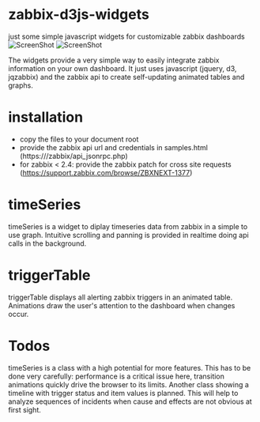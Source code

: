 # zabbix-d3js-widgets
just some simple javascript widgets for customizable zabbix dashboards
![ScreenShot](https://raw.githubusercontent.com/hgruber/zabbix-d3js-widgets/master/triggerTable.png)
![ScreenShot](https://raw.githubusercontent.com/hgruber/zabbix-d3js-widgets/master/timeSeries.png)

The widgets provide a very simple way to easily integrate zabbix information on your own dashboard. It just uses javascript (jquery, d3, jqzabbix) and the zabbix api to create self-updating animated tables and graphs.

installation
============
* copy the files to your document root
* provide the zabbix api url and credentials in samples.html (https://<domain>/zabbix/api_jsonrpc.php)
* for zabbix < 2.4: provide the zabbix patch for cross site requests (https://support.zabbix.com/browse/ZBXNEXT-1377)

timeSeries
==========
timeSeries is a widget to diplay timeseries data from zabbix in a simple to use graph. Intuitive scrolling and panning is provided in realtime doing api calls in the background. 

triggerTable
============
triggerTable displays all alerting zabbix triggers in an animated table. Animations draw the user's attention to the dashboard when changes occur.

Todos
=====
timeSeries is a class with a high potential for more features. This has to be done very carefully: performance is a critical issue here, transition animations quickly drive the browser to its limits.
Another class showing a timeline with trigger status and item values is planned. This will help to analyze sequences of incidents when cause and effects are not obvious at first sight.
